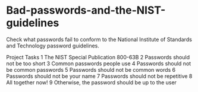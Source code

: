# Bad-passwords-and-the-NIST-guidelines 

Check what passwords fail to conform to the National Institute of Standards and Technology password guidelines.

Project Tasks
1 The NIST Special Publication 800-63B
2 Passwords should not be too short
3 Common passwords people use
4 Passwords should not be common passwords
5 Passwords should not be common words
6 Passwords should not be your name
7 Passwords should not be repetitive
8 All together now!
9 Otherwise, the password should be up to the user

